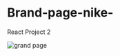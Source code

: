 # Brand-page-nike-

React Project 2

![grand page](https://github.com/user-attachments/assets/30688526-ec4c-4bea-8b72-b83fc1b7d2ca)
